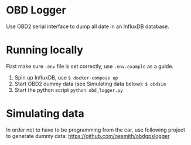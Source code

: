 # OBD Logger

Use OBD2 serial interface to dump all date in an InfluxDB database.

# Running locally

First make sure `.env` file is set correctly, use `.env.example` as a guide.

1. Spin up InfluxDB, use `$ docker-compose up`
2. Start OBD2 dummy data (see Simulating data below): `$ obdsim`
3. Start the python script `python obd_logger.py`

# Simulating data

In order not to have to be programming from the car, use following project to generate dummy data: https://github.com/oesmith/obdgpslogger
